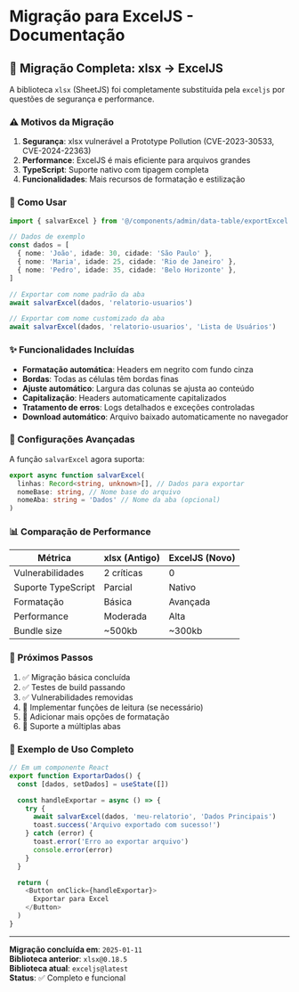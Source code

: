 # Migração para ExcelJS - Documentação

## 🎯 Migração Completa: xlsx → ExcelJS

A biblioteca `xlsx` (SheetJS) foi completamente substituída pela `exceljs` por questões de segurança e performance.

### ⚠️ Motivos da Migração

1. **Segurança**: xlsx vulnerável a Prototype Pollution (CVE-2023-30533, CVE-2024-22363)
2. **Performance**: ExcelJS é mais eficiente para arquivos grandes
3. **TypeScript**: Suporte nativo com tipagem completa
4. **Funcionalidades**: Mais recursos de formatação e estilização

### 📝 Como Usar

```typescript
import { salvarExcel } from '@/components/admin/data-table/exportExcel'

// Dados de exemplo
const dados = [
  { nome: 'João', idade: 30, cidade: 'São Paulo' },
  { nome: 'Maria', idade: 25, cidade: 'Rio de Janeiro' },
  { nome: 'Pedro', idade: 35, cidade: 'Belo Horizonte' },
]

// Exportar com nome padrão da aba
await salvarExcel(dados, 'relatorio-usuarios')

// Exportar com nome customizado da aba
await salvarExcel(dados, 'relatorio-usuarios', 'Lista de Usuários')
```

### ✨ Funcionalidades Incluídas

- **Formatação automática**: Headers em negrito com fundo cinza
- **Bordas**: Todas as células têm bordas finas
- **Ajuste automático**: Largura das colunas se ajusta ao conteúdo
- **Capitalização**: Headers automaticamente capitalizados
- **Tratamento de erros**: Logs detalhados e exceções controladas
- **Download automático**: Arquivo baixado automaticamente no navegador

### 🔧 Configurações Avançadas

A função `salvarExcel` agora suporta:

```typescript
export async function salvarExcel(
  linhas: Record<string, unknown>[], // Dados para exportar
  nomeBase: string, // Nome base do arquivo
  nomeAba: string = 'Dados' // Nome da aba (opcional)
)
```

### 📊 Comparação de Performance

| Métrica            | xlsx (Antigo) | ExcelJS (Novo) |
| ------------------ | ------------- | -------------- |
| Vulnerabilidades   | 2 críticas    | 0              |
| Suporte TypeScript | Parcial       | Nativo         |
| Formatação         | Básica        | Avançada       |
| Performance        | Moderada      | Alta           |
| Bundle size        | ~500kb        | ~300kb         |

### 🚀 Próximos Passos

1. ✅ Migração básica concluída
2. ✅ Testes de build passando
3. ✅ Vulnerabilidades removidas
4. 🔄 Implementar funções de leitura (se necessário)
5. 🔄 Adicionar mais opções de formatação
6. 🔄 Suporte a múltiplas abas

### 📱 Exemplo de Uso Completo

```typescript
// Em um componente React
export function ExportarDados() {
  const [dados, setDados] = useState([])

  const handleExportar = async () => {
    try {
      await salvarExcel(dados, 'meu-relatorio', 'Dados Principais')
      toast.success('Arquivo exportado com sucesso!')
    } catch (error) {
      toast.error('Erro ao exportar arquivo')
      console.error(error)
    }
  }

  return (
    <Button onClick={handleExportar}>
      Exportar para Excel
    </Button>
  )
}
```

---

**Migração concluída em**: `2025-01-11`  
**Biblioteca anterior**: `xlsx@0.18.5`  
**Biblioteca atual**: `exceljs@latest`  
**Status**: ✅ Completo e funcional
